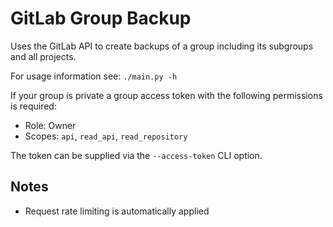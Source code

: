 # GitLab Group Backup

Uses the GitLab API to create backups of a group including its subgroups and all projects.

For usage information see: `./main.py -h`

If your group is private a group access token with the following permissions is required:
  - Role: Owner
  - Scopes: `api`, `read_api`, `read_repository`

The token can be supplied via the `--access-token` CLI option.


## Notes

 - Request rate limiting is automatically applied